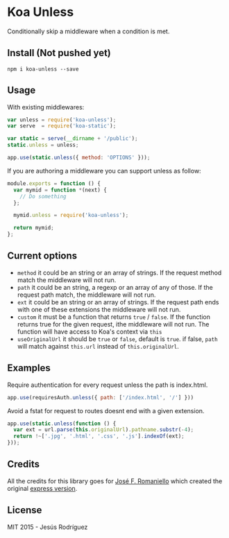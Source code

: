 # Koa Unless

Conditionally skip a middleware when a condition is met.

## Install (Not pushed yet)

	npm i koa-unless --save

## Usage

With existing middlewares:

```javascript
var unless = require('koa-unless');
var serve  = require('koa-static');

var static = serve(__dirname + '/public');
static.unless = unless;

app.use(static.unless({ method: 'OPTIONS' }));
```

If you are authoring a middleware you can support unless as follow:

```javascript
module.exports = function () {
  var mymid = function *(next) {
	// Do something
  };

  mymid.unless = require('koa-unless');

  return mymid;
};
```

## Current options

-  `method` it could be an string or an array of strings. If the request method match the middleware will not run.
-  `path` it could be an string, a regexp or an array of any of those. If the request path match, the middleware will not run.
-  `ext` it could be an string or an array of strings. If the request path ends with one of these extensions the middleware will not run.
-  `custom` it must be a function that returns `true` / `false`. If the function returns true for the given request, ithe middleware will not run. The function will have access to Koa's context via `this`
-  `useOriginalUrl` it should be `true` or `false`, default is `true`. if false, `path` will match against `this.url` instead of `this.originalUrl`.


## Examples

Require authentication for every request unless the path is index.html.

```javascript
app.use(requiresAuth.unless({ path: ['/index.html', '/'] }))
```

Avoid a fstat for request to routes doesnt end with a given extension.

```javascript
app.use(static.unless(function () {
  var ext = url.parse(this.originalUrl).pathname.substr(-4);
  return !~['.jpg', '.html', '.css', '.js'].indexOf(ext);
}));
```

## Credits

All the credits for this library goes for [José F. Romaniello](https://github.com/jfromaniello) which created the original [express version](https://github.com/jfromaniello/express-unless).

## License

MIT 2015 - Jesús Rodríguez